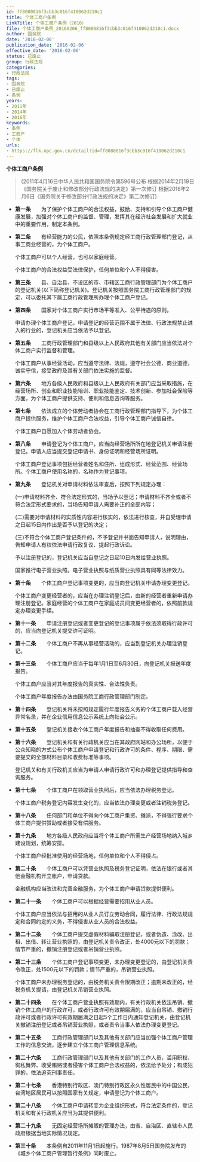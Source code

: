 ```yaml
---
id: ff8080816f3cbb3c016f410062d210c1
title: 个体工商户条例
LinkTitle: 个体工商户条例（2016）
file: 个体工商户条例_20160206_ff8080816f3cbb3c016f410062d210c1.docx
author: 国务院
date: '2016-02-06'
publication_date: '2016-02-06'
effective_date: '2016-02-06'
status: 已废止
group: 行政法规
categories:
- 行政法规
tags:
- 国务院
- 已废止
- 条例
years:
- 2011年
- 2014年
- 2016年
keywords:
- 条例
- 工商户
- 个体
urls:
- https://flk.npc.gov.cn/detail?id=ff8080816f3cbb3c016f410062d210c1
---
```


**个体工商户条例**

> (2011年4月16日中华人民共和国国务院令第596号公布 根据2014年2月19日《国务院关于废止和修改部分行政法规的决定》第一次修订 根据2016年2月6日《国务院关于修改部分行政法规的决定》第二次修订)

- **第一条**　　为了保护个体工商户的合法权益，鼓励、支持和引导个体工商户健康发展，加强对个体工商户的监督、管理，发挥其在经济社会发展和扩大就业中的重要作用，制定本条例。

- **第二条**　　有经营能力的公民，依照本条例规定经工商行政管理部门登记，从事工商业经营的，为个体工商户。

  个体工商户可以个人经营，也可以家庭经营。

  个体工商户的合法权益受法律保护，任何单位和个人不得侵害。

- **第三条**　　县、自治县、不设区的市、市辖区工商行政管理部门为个体工商户的登记机关(以下简称登记机关)。登记机关按照国务院工商行政管理部门的规定，可以委托其下属工商行政管理所办理个体工商户登记。

- **第四条**　　国家对个体工商户实行市场平等准入、公平待遇的原则。

  申请办理个体工商户登记，申请登记的经营范围不属于法律、行政法规禁止进入的行业的，登记机关应当依法予以登记。

- **第五条**　　工商行政管理部门和县级以上人民政府其他有关部门应当依法对个体工商户实行监督和管理。

  个体工商户从事经营活动，应当遵守法律、法规，遵守社会公德、商业道德，诚实守信，接受政府及其有关部门依法实施的监督。

- **第六条**　　地方各级人民政府和县级以上人民政府有关部门应当采取措施，在经营场所、创业和职业技能培训、职业技能鉴定、技术创新、参加社会保险等方面，为个体工商户提供支持、便利和信息咨询等服务。

- **第七条**　　依法成立的个体劳动者协会在工商行政管理部门指导下，为个体工商户提供服务，维护个体工商户合法权益，引导个体工商户诚信自律。

  个体工商户自愿加入个体劳动者协会。

- **第八条**　　申请登记为个体工商户，应当向经营场所所在地登记机关申请注册登记。申请人应当提交登记申请书、身份证明和经营场所证明。

  个体工商户登记事项包括经营者姓名和住所、组成形式、经营范围、经营场所。个体工商户使用名称的，名称作为登记事项。

- **第九条**　　登记机关对申请材料依法审查后，按照下列规定办理：

  (一)申请材料齐全、符合法定形式的，当场予以登记；申请材料不齐全或者不符合法定形式要求的，当场告知申请人需要补正的全部内容；

  (二)需要对申请材料的实质性内容进行核实的，依法进行核查，并自受理申请之日起15日内作出是否予以登记的决定；

  (三)不符合个体工商户登记条件的，不予登记并书面告知申请人，说明理由，告知申请人有权依法申请行政复议、提起行政诉讼。

  予以注册登记的，登记机关应当自登记之日起10日内发给营业执照。

  国家推行电子营业执照。电子营业执照与纸质营业执照具有同等法律效力。

- **第十条**　　个体工商户登记事项变更的，应当向登记机关申请办理变更登记。

  个体工商户变更经营者的，应当在办理注销登记后，由新的经营者重新申请办理注册登记。家庭经营的个体工商户在家庭成员间变更经营者的，依照前款规定办理变更手续。

- **第十一条**　　申请注册登记或者变更登记的登记事项属于依法须取得行政许可的，应当向登记机关提交许可证明。

- **第十二条**　　个体工商户不再从事经营活动的，应当到登记机关办理注销登记。

- **第十三条**　　个体工商户应当于每年1月1日至6月30日，向登记机关报送年度报告。

  个体工商户应当对其年度报告的真实性、合法性负责。

  个体工商户年度报告办法由国务院工商行政管理部门制定。

- **第十四条**　　登记机关将未按照规定履行年度报告义务的个体工商户载入经营异常名录，并在企业信用信息公示系统上向社会公示。

- **第十五条**　　登记机关接收个体工商户年度报告和抽查不得收取任何费用。

- **第十六条**　　登记机关和有关行政机关应当在其政府网站和办公场所，以便于公众知晓的方式公布个体工商户申请登记和行政许可的条件、程序、期限、需要提交的全部材料目录和收费标准等事项。

  登记机关和有关行政机关应当为申请人申请行政许可和办理登记提供指导和查询服务。

- **第十七条**　　个体工商户在领取营业执照后，应当依法办理税务登记。

  个体工商户税务登记内容发生变化的，应当依法办理变更或者注销税务登记。

- **第十八条**　　任何部门和单位不得向个体工商户集资、摊派，不得强行要求个体工商户提供赞助或者接受有偿服务。

- **第十九条**　　地方各级人民政府应当将个体工商户所需生产经营场地纳入城乡建设规划，统筹安排。

  个体工商户经批准使用的经营场地，任何单位和个人不得侵占。

- **第二十条**　　个体工商户可以凭营业执照及税务登记证明，依法在银行或者其他金融机构开立账户，申请贷款。

  金融机构应当改进和完善金融服务，为个体工商户申请贷款提供便利。

- **第二十一条**　　个体工商户可以根据经营需要招用从业人员。

  个体工商户应当依法与招用的从业人员订立劳动合同，履行法律、行政法规规定和合同约定的义务，不得侵害从业人员的合法权益。

- **第二十二条**　　个体工商户提交虚假材料骗取注册登记，或者伪造、涂改、出租、出借、转让营业执照的，由登记机关责令改正，处4000元以下的罚款；情节严重的，撤销注册登记或者吊销营业执照。

- **第二十三条**　　个体工商户登记事项变更，未办理变更登记的，由登记机关责令改正，处1500元以下的罚款；情节严重的，吊销营业执照。

  个体工商户未办理税务登记的，由税务机关责令限期改正；逾期未改正的，经税务机关提请，由登记机关吊销营业执照。

- **第二十四条**　　在个体工商户营业执照有效期内，有关行政机关依法吊销、撤销个体工商户的行政许可，或者行政许可有效期届满的，应当自吊销、撤销行政许可或者行政许可有效期届满之日起5个工作日内通知登记机关，由登记机关撤销注册登记或者吊销营业执照，或者责令当事人依法办理变更登记。

- **第二十五条**　　工商行政管理部门以及其他有关部门应当加强个体工商户管理工作的信息交流，逐步建立个体工商户管理信息系统。

- **第二十六条**　　工商行政管理部门以及其他有关部门的工作人员，滥用职权、徇私舞弊、收受贿赂或者侵害个体工商户合法权益的，依法给予处分；构成犯罪的，依法追究刑事责任。

- **第二十七条**　　香港特别行政区、澳门特别行政区永久性居民中的中国公民，台湾地区居民可以按照国家有关规定，申请登记为个体工商户。

- **第二十八条**　　个体工商户申请转变为企业组织形式，符合法定条件的，登记机关和有关行政机关应当为其提供便利。

- **第二十九条**　　无固定经营场所摊贩的管理办法，由省、自治区、直辖市人民政府根据当地实际情况规定。

- **第三十条**　　本条例自2011年11月1日起施行。1987年8月5日国务院发布的《城乡个体工商户管理暂行条例》同时废止。
